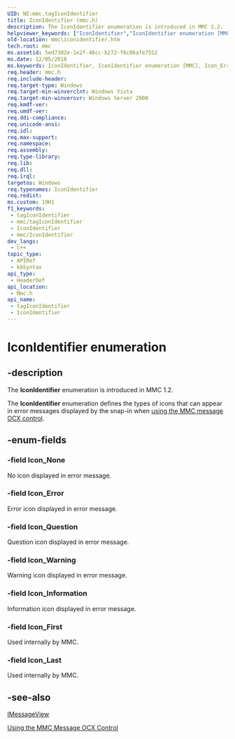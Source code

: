 ```yaml
---
UID: NE:mmc.tagIconIdentifier
title: IconIdentifier (mmc.h)
description: The IconIdentifier enumeration is introduced in MMC 1.2.
helpviewer_keywords: ["IconIdentifier","IconIdentifier enumeration [MMC]","Icon_Error","Icon_First","Icon_Information","Icon_Last","Icon_None","Icon_Question","Icon_Warning","_slate_iconidentifier","mmc.iconidentifier","mmc/IconIdentifier","mmc/Icon_Error","mmc/Icon_First","mmc/Icon_Information","mmc/Icon_Last","mmc/Icon_None","mmc/Icon_Question","mmc/Icon_Warning"]
old-location: mmc\iconidentifier.htm
tech.root: mmc
ms.assetid: 5ed7302e-1e2f-46cc-b272-f6c06afe7552
ms.date: 12/05/2018
ms.keywords: IconIdentifier, IconIdentifier enumeration [MMC], Icon_Error, Icon_First, Icon_Information, Icon_Last, Icon_None, Icon_Question, Icon_Warning, _slate_iconidentifier, mmc.iconidentifier, mmc/IconIdentifier, mmc/Icon_Error, mmc/Icon_First, mmc/Icon_Information, mmc/Icon_Last, mmc/Icon_None, mmc/Icon_Question, mmc/Icon_Warning
req.header: mmc.h
req.include-header: 
req.target-type: Windows
req.target-min-winverclnt: Windows Vista
req.target-min-winversvr: Windows Server 2008
req.kmdf-ver: 
req.umdf-ver: 
req.ddi-compliance: 
req.unicode-ansi: 
req.idl: 
req.max-support: 
req.namespace: 
req.assembly: 
req.type-library: 
req.lib: 
req.dll: 
req.irql: 
targetos: Windows
req.typenames: IconIdentifier
req.redist: 
ms.custom: 19H1
f1_keywords:
 - tagIconIdentifier
 - mmc/tagIconIdentifier
 - IconIdentifier
 - mmc/IconIdentifier
dev_langs:
 - c++
topic_type:
 - APIRef
 - kbSyntax
api_type:
 - HeaderDef
api_location:
 - Mmc.h
api_name:
 - tagIconIdentifier
 - IconIdentifier
---
```


# IconIdentifier enumeration


## -description

The 
<b>IconIdentifier</b> enumeration is introduced in MMC 1.2.

The 
<b>IconIdentifier</b> enumeration defines the types of icons that can appear in error messages displayed by the snap-in when 
<a href="/previous-versions/windows/desktop/mmc/using-the-mmc-message-ocx-control">using the MMC message OCX control</a>.

## -enum-fields

### -field Icon_None

No icon displayed in error message.

### -field Icon_Error

Error icon displayed in error message.

### -field Icon_Question

Question icon displayed in error message.

### -field Icon_Warning

Warning icon displayed in error message.

### -field Icon_Information

Information icon displayed in error message.

### -field Icon_First

Used internally by MMC.

### -field Icon_Last

Used internally by MMC.

## -see-also

<a href="/windows/desktop/api/mmc/nn-mmc-imessageview">IMessageView</a>



<a href="/previous-versions/windows/desktop/mmc/using-the-mmc-message-ocx-control">Using the MMC Message OCX Control</a>

